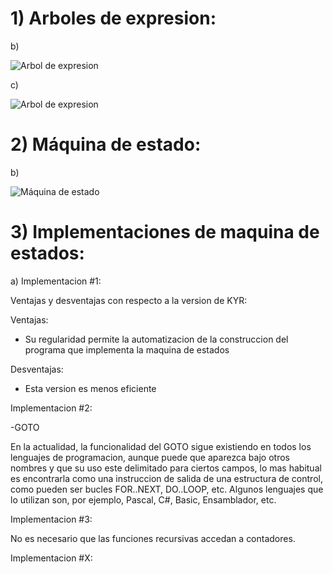 # 1) Arboles de expresion:

b)

![Arbol de expresion](https://lh3.googleusercontent.com/cw0BoJDQI488oMbSXHm4LwZnLtQN-oIBjef-YE2mhavAvrceyEAp8qKdZDZLyVcQXhENvElTvuVNHRHwHnpAmdbOoH3JMooJOsy19jTMGm24IpA0LUI6H1rbnD5ekz2CpJI0ai_axnUqC_Vy9yhy5-K0daZklKJzdqGrQFEaH6kM1IuR7zfL73_b2taCkPRTNOYtQ0u0X7XNQakfIXGsY98PwZ0mCDzG0IwWShsigVxkJE6KraUum8uBGh_zyWrqT0psgHiqc_h86riq64D0E_WrlW0nL9VxZ72ISOaGTM9cdtHh5A4nu3bUDpc8u4SJVC3KbCAN9pyujYQhvRZg1iXP-Ch6nUPwsxc5fC1vBCpa9uLBFg5vS9YtRZqJ7uzu10NEL4vcvGO1lkmVmRIvbZsqQ4NAKsg_JMZx3GdcaK5igOZKMiXbT_A_CPPShI4CkOlUW9y42rpcDSn37JI-GWc2XhWgVE1OUaEiJ0vo_4_xPxJKbouC8YwIO5eI-ftXt86xkit6OHUXtgDEb9q1rH1u4txhDEZUczHHB3ireD9BeN5xHMtUbnMRLxOUKccFdJWVd5L3ZVw66Fh6ADOIWxXYMFZRfxpAcVMVBJAxVNoru6xJqCK7TQgQyGCuMxQX9hPmImdri3K40eKz9EZytAMvUZYVOeC8Q48x3WQeO_I9Nu7i1F1mqA=w1058-h501-no?authuser=0)

c)

![Arbol de expresion](https://lh3.googleusercontent.com/MvBnldjQseI4KLWuDVokbNNAx_a9dZuRYy8_x7uITxdcI6K3Rqu2V7vHRIb8p3hZlMBX8RFjbtQy1b87iCFO_FepsWvJNBd_yli6C780CyIShj_3g70uVTmvhToZQsjgyl42z2uys-3D_t3uQA_1QxHe86h6eHMW_wE1nIXrcr7_20ao1jjIWuqsMS-lMFEPdEuWp-pi4099F2xhY3yGrLulBYtUUsBcaLom_e4Op4wAhiu5zh7C7xNelwHg2gPQpHbAGgRrHlcrbE4U23khw7xFV7FOcdmbHH-99hYeUB_BkbR2pJ_X8D9rJhRtSTYv0LTHo9v8t5qb_vi1JObndd8_CsRF9c0GBcgzImf4Jtn3EyrVbwIRN92tR4-pKJKaGKQKdE-Qdr5YqthSydE3UcrlL6vqazzn0NnYAz9d-3VcCGsCa08eiN8EoKuGT89yhPO8M97WxWyCdf0z-cGHXio14CMvVfcbVucftNq3rlhQtkhzZRovqsn9L8Glu3HMlYXa0Sf1WSn1OhvOa6HBV37QnzWg0RrGsudykfzWypFaqq9LLSdEezfMzqhCbwcCO-Jcb63cnYEEVyaYLseMJSrKrGnMVMO7fBn3wnttac-95JgLu1cnyJO-yT3RX38MIgXJAHZiJhnpDnoLWdLJwN1JX_dtiQWAnHnywkOvnkekvAi02AIBrA=w879-h458-no?authuser=0)

# 2) Máquina de estado:

b)

![Máquina de estado](https://lh3.googleusercontent.com/64iCxdcGnrBwV85aMCCzTbHrdVuztmwoAtu5dxvj2KeqaNjXQR6GejqdCwzHarFHHnRVP-YmLhSVIvlFThAPXZvcJrxlKmdBAn9naAOOjgMk9Diha4dF0zCITJ7A5M8QP0ZzKX7D4yoVNhLUcnUqp3KnoS6MfEgdOoOxqBs2jQhcL0c27voo719NrORCyMUOgzwla7VIFg59qt4bjNt0MJbOPIygu5qDuieI4Vrw_AatKoOpWDbb6UnbmKtKQVu_oD4Hi1s0maSJvI5jI8FT67kgLAb8uwBteFsLPAiwmUq6Aa-1V-v03MDavqzY1Ayf19SRJ-u_za1AKoNdRhyFEY5nhE9v-aMH_f4Tzf6bZfTO7MKv-n_SXbzWkIFadbQo7zxC-CcD63huGsBZCoJGxz4ZeM1a6FpMPmZZnmyPjq2a1SC4-wzKizsmjTvNKAIfV4PXLpZaHBFiNjPHOTmzYTMKtJqN3OChkx23ElE5Fpr-I-L2hwAIVxEkVEFNutF5dyl8h9MJdgKD8DNz49oNGT827WIx6f-sx8c5vYlh0P-mAhcKxQU8A-xlUFPg3K7Nb2q9sJedy2S2mwANBrGyLICMlf8RvaTYaW3nBN7O7f8xREwpWTVDgwNSgjc_h_O-fMOyXjPoyN5ZtiWzoJjBLtBj_HKOo6IvfOROBXFKg2nXQ6bkfnYnqg=w716-h271-no?authuser=0)

# 3) Implementaciones de maquina de estados:

a) Implementacion #1:

Ventajas y desventajas con respecto a la version de KYR:

Ventajas:
- Su regularidad permite la automatizacion de la construccion del programa que implementa la maquina de estados

Desventajas:
- Esta version es menos eficiente

Implementacion #2:

-GOTO

En la actualidad, la funcionalidad del GOTO sigue existiendo en todos los lenguajes de programacion, aunque puede que aparezca bajo otros nombres y que su uso este delimitado para ciertos campos, lo mas habitual es encontrarla como una instruccion de salida de una estructura de control, como pueden ser bucles FOR..NEXT, DO..LOOP, etc.
Algunos lenguajes que lo utilizan son, por ejemplo, Pascal, C#, Basic, Ensamblador, etc.

Implementacion #3:

No es necesario que las funciones recursivas accedan a contadores.

Implementacion #X:






